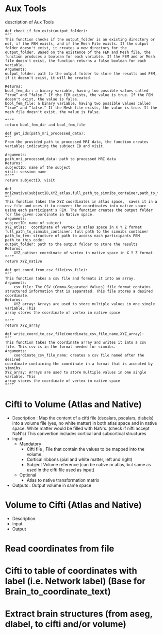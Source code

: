 # Aux Tools 
description of Aux Tools 

```
def check_if_fem_exist(output_folder):
“””
This function checks if the output_folder is an existing directory or not, if the FEM exists, and if the Mesh File exists. If the output folder doesn't exist, it creates a new directory for the output_folder. Based on the existence of the FEM and Mesh file, the function produces a boolean for each variable. If the FEM and or Mesh file doesn't exist, the function returns a false boolean for each variable. 
Arguments:
output_folder: path to the output folder to store the results and FEM, if it doesn't exist, it will be created. 

Returns: 
bool_fem_dir: a binary variable, having two possible values called “true” and “false.” If the FEM exists, the value is true. If the FEM doesn't exist, the value is false. 
bool_fem_file: a binary variable, having two possible values called “true” and “false.” If the Mesh file exists, the value is true. If the mesh file doesn't exist, the value is false.

“”””
return bool_fem_dir and bool_fem_file
```
```
def get_ids(path_mri_processed_data):
“””
From the provided path to processed MRI data, the function creates variables indicating the subject ID and visit. 

Arguments:
path_mri_processed_data: path to processed MRI data
Returns: 
subjectID: name of the subject
visit: session name
“”””
return subjectID, visit
```
```
def mni2native(subjectID,XYZ_atlas,full_path_to_simnibs_container,path_to_fem,path_to_this_code,output_folder):
“””
This function takes the XYZ coordinates in atlas space,  saves it in a csv file and uses it to convert the coordinates into native space using each participant's FEM. The function creates the output folder for the given coordinate in Native space. 
Arguments:
subjectID: name of subject
XYZ_atlas:  coordinate of vertex in atlas space in X Y Z format 
full_path_to_simnibs_container: full path to the simnibs container 
path_to_fem: structure of path to access each participants FEM 
path_to_this_code:
output_folder: path to the output folder to store the results
Returns: 
	XYZ_native: coordinate of vertex in native space in X Y Z format 
“”””
return XYZ_native
```
```
def get_coord_from_csv_file(csv_file):
“””
This function takes a csv file and formats it into an array. 
Arguments:
	csv_file: The CSV (Comma-Separated Values) file format contains structured information that is separated. This file stores a desired coordinate. 
Returns: 
	XYZ_array: Arrays are used to store multiple values in one single variable. This 
array stores the coordinate of vertex in native space

“”””
return XYZ_array
```
```
def write_coord_to_csv_file(coordinate_csv_file_name,XYZ_array):
“””
This function takes the coordinate array and writes it into a csv file. This csv is in the format needed for simnibs. 
Arguments:
	coordinate_csv_file_name: creates a csv file named after the desired 
coordinate containing the coordinate in a format that is accepted by simnibs. 
XYZ_array: Arrays are used to store multiple values in one single variable. This 
array stores the coordinate of vertex in native space
“”””
```


# Cifti to Volume (Atlas and Native)
- Description : Map the content of a cifti file (dscalars, pscalars, dlabels) into a volume file (yes, no white matter) in both atlas space and in native space. White matter would be filled with NaN's. (check if nifti accept NaN's)
This convertion includes cortical and subcortical structures
- Input
    - Mandatory
      - Cifti file , File that contain the values to be mapped into the volume. 
      - Cortical ribbons (pial and white matter, left and right)
      - Subject Volume reference (can be native or atlas, but same as used in the cifti file used as input)
    - Optional
      - Atlas to native transformation matrix
- Outputs : Output volume in same space 

# Volume to Cifti (Atlas and Native)
- Description
- Input
- Output
# Read coordinates from file
# Cifti to table of coordinates with label (i.e. Network label) (Base for Brain_to_coordinate_text)
# Extract brain structures (from aseg, dlabel, to cifti and/or volume)
